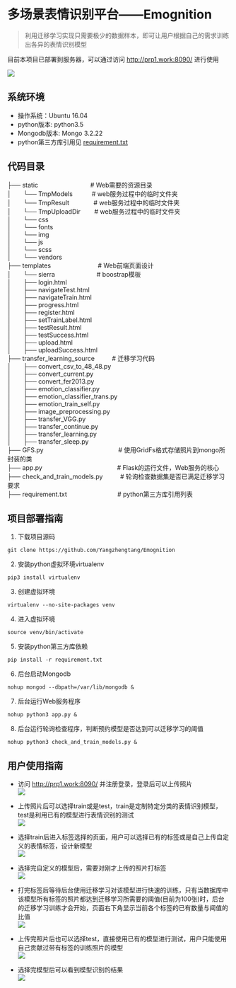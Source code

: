 # 多场景表情识别平台——Emognition

> 利用迁移学习实现只需要极少的数据样本，即可让用户根据自己的需求训练出各异的表情识别模型

目前本项目已部署到服务器，可以通过访问 http://prp1.work:8090/ 进行使用

![](./pics_for_readme/homepage.png)

## 系统环境
- 操作系统：Ubuntu 16.04
- python版本: python3.5 
- Mongodb版本: Mongo 3.2.22
- python第三方库引用见 [requirement.txt](./requirement.txt)

## 代码目录
├── static &nbsp; &nbsp; &nbsp; &nbsp;  &nbsp; &nbsp;&nbsp; &nbsp; &nbsp; &nbsp; &nbsp; &nbsp; &nbsp; &nbsp;&nbsp;&nbsp;&nbsp;# Web需要的资源目录  
│ &nbsp; &nbsp; &nbsp;  └── TmpModels&nbsp; &nbsp; &nbsp; &nbsp; &nbsp; &nbsp;# web服务过程中的临时文件夹  
│ &nbsp; &nbsp; &nbsp;  └── TmpResult  &nbsp; &nbsp; &nbsp; &nbsp; &nbsp; &nbsp; &nbsp;# web服务过程中的临时文件夹  
│  &nbsp; &nbsp; &nbsp; └── TmpUploadDir &nbsp; &nbsp; &nbsp; &nbsp;# web服务过程中的临时文件夹  
│ &nbsp; &nbsp; &nbsp;  └── css  
│ &nbsp; &nbsp; &nbsp;  └── fonts  
│ &nbsp; &nbsp; &nbsp;  └── img  
│ &nbsp; &nbsp; &nbsp;  └── js  
│ &nbsp; &nbsp; &nbsp;  └── scss  
│ &nbsp; &nbsp; &nbsp;  └── vendors  
├── templates &nbsp; &nbsp; &nbsp; &nbsp; &nbsp; &nbsp; &nbsp; &nbsp; &nbsp; &nbsp; &nbsp; &nbsp;&nbsp;&nbsp;&nbsp;# Web前端页面设计  
│ &nbsp; &nbsp; &nbsp;  └── sierra&nbsp; &nbsp; &nbsp; &nbsp; &nbsp; &nbsp; &nbsp; &nbsp; &nbsp; &nbsp; &nbsp; &nbsp; # boostrap模板  
│ &nbsp; &nbsp; &nbsp;  ├── login.html  
│ &nbsp; &nbsp; &nbsp;  ├── navigateTest.html  
│ &nbsp; &nbsp; &nbsp;  ├── navigateTrain.html  
│ &nbsp; &nbsp; &nbsp;  ├── progress.html  
│ &nbsp; &nbsp; &nbsp;  ├── register.html  
│ &nbsp; &nbsp; &nbsp;  ├── setTrainLabel.html  
│ &nbsp; &nbsp; &nbsp;  ├── testResult.html  
│ &nbsp; &nbsp; &nbsp;  ├── testSuccess.html  
│ &nbsp; &nbsp; &nbsp;  ├── upload.html  
│ &nbsp; &nbsp; &nbsp;  ├── uploadSuccess.html  
├── transfer_learning_source &nbsp; &nbsp; &nbsp; &nbsp;  &nbsp;# 迁移学习代码  
│ &nbsp; &nbsp; &nbsp;  ├── convert_csv_to_48_48.py  
│ &nbsp; &nbsp; &nbsp;  ├── convert_current.py  
│ &nbsp; &nbsp; &nbsp;  ├── convert_fer2013.py  
│ &nbsp; &nbsp; &nbsp;  ├── emotion_classifier.py  
│ &nbsp; &nbsp; &nbsp;  ├── emotion_classifier_trans.py  
│ &nbsp; &nbsp; &nbsp;  ├── emotion_train_self.py  
│ &nbsp; &nbsp; &nbsp;  ├── image_preprocessing.py  
│ &nbsp; &nbsp; &nbsp;  ├── transfer_VGG.py  
│ &nbsp; &nbsp; &nbsp;  ├── transfer_continue.py  
│ &nbsp; &nbsp; &nbsp;  ├── transfer_learning.py  
│ &nbsp; &nbsp; &nbsp;  ├── transfer_sleep.py  
├── GFS.py &nbsp; &nbsp; &nbsp; &nbsp; &nbsp; &nbsp; &nbsp; &nbsp; &nbsp; &nbsp; &nbsp; &nbsp;&nbsp;&nbsp;&nbsp;&nbsp;&nbsp;&nbsp;&nbsp;&nbsp;&nbsp;&nbsp;&nbsp;&nbsp;&nbsp;&nbsp;&nbsp;&nbsp;&nbsp;&nbsp;&nbsp;# 使用GridFs格式存储照片到mongo所封装的类  
├── app.py &nbsp; &nbsp; &nbsp; &nbsp; &nbsp; &nbsp; &nbsp; &nbsp; &nbsp; &nbsp; &nbsp; &nbsp;&nbsp;&nbsp;&nbsp;&nbsp;&nbsp;&nbsp;&nbsp;&nbsp;&nbsp;&nbsp;&nbsp;&nbsp;&nbsp;&nbsp;&nbsp;&nbsp;&nbsp;&nbsp;&nbsp;# Flask的运行文件，Web服务的核心  
├── check_and_train_models.py &nbsp; &nbsp; &nbsp; &nbsp; &nbsp;# 轮询检查数据集是否已满足迁移学习要求  
├── requirement.txt &nbsp; &nbsp; &nbsp;  &nbsp; &nbsp; &nbsp; &nbsp; &nbsp; &nbsp; &nbsp; &nbsp; &nbsp;&nbsp; &nbsp;&nbsp;&nbsp;# python第三方库引用列表
## 项目部署指南

1. 下载项目源码
```
git clone https://github.com/Yangzhengtang/Emognition
```

2. 安装python虚拟环境virtualenv
```
pip3 install virtualenv
```

3. 创建虚拟环境
```
virtualenv --no-site-packages venv
```

4. 进入虚拟环境
```
source venv/bin/activate
```

5. 安装python第三方库依赖
```
pip install -r requirement.txt
```

6. 后台启动Mongodb
```
nohup mongod --dbpath=/var/lib/mongodb &
```

7. 后台运行Web服务程序
```
nohup python3 app.py &
```

8. 后台运行轮询检查程序，判断预约模型是否达到可以迁移学习的阈值
```
nohup python3 check_and_train_models.py &
```

## 用户使用指南
- 访问 http://prp1.work:8090/ 并注册登录，登录后可以上传照片  
![](./pics_for_readme/pic7.png)

- 上传照片后可以选择train或是test，train是定制特定分类的表情识别模型，test是利用已有的模型进行表情识别的测试  
![](./pics_for_readme/pic1.png)

- 选择train后进入标签选择的页面，用户可以选择已有的标签或是自己上传自定义的表情标签，设计新模型  
![](./pics_for_readme/pic2.png)

- 选择完自定义的模型后，需要对刚才上传的照片打标签  
![](./pics_for_readme/pic3.png)

- 打完标签后等待后台使用迁移学习对该模型进行快速的训练，只有当数据库中该模型所有标签的照片都达到迁移学习所需要的阈值(目前为100张)时，后台的迁移学习训练才会开始，页面右下角显示当前各个标签的已有数量与阈值的比值  
![](./pics_for_readme/pic4.png)

- 上传完照片后也可以选择test，直接使用已有的模型进行测试，用户只能使用自己贡献过带有标签的训练照片的模型  
![](./pics_for_readme/pic5.png)

- 选择完模型后可以看到模型识别的结果  
![](./pics_for_readme/pic6.png)